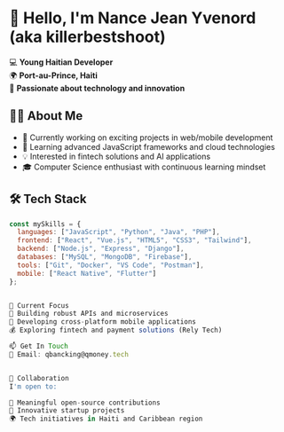 # 👋 Hello, I'm Nance Jean Yvenord (aka killerbestshoot)

💻 **Young Haitian Developer**  
🌍 **Port-au-Prince, Haiti**  
🚀 **Passionate about technology and innovation**

## 👨‍💻 About Me

- 🔭 Currently working on exciting projects in web/mobile development
- 🌱 Learning advanced JavaScript frameworks and cloud technologies
- 💡 Interested in fintech solutions and AI applications
- 🎓 Computer Science enthusiast with continuous learning mindset

## 🛠 Tech Stack

```javascript
const mySkills = {
  languages: ["JavaScript", "Python", "Java", "PHP"],
  frontend: ["React", "Vue.js", "HTML5", "CSS3", "Tailwind"],
  backend: ["Node.js", "Express", "Django"],
  databases: ["MySQL", "MongoDB", "Firebase"],
  tools: ["Git", "Docker", "VS Code", "Postman"],
  mobile: ["React Native", "Flutter"]
};


🌱 Current Focus
🔗 Building robust APIs and microservices
📱 Developing cross-platform mobile applications
💰 Exploring fintech and payment solutions (Rely Tech)

📫 Get In Touch
📧 Email: qbancking@qmoney.tech


💞️ Collaboration
I'm open to:

🤝 Meaningful open-source contributions
🚀 Innovative startup projects
🌍 Tech initiatives in Haiti and Caribbean region
